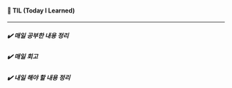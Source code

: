#### 🚨 TIL (Today I Learned)
-------------------------------

##### ✔️ 매일 공부한 내용 정리
##### ✔️ 매일 회고
##### ✔️ 내일 해야 할 내용 정리
